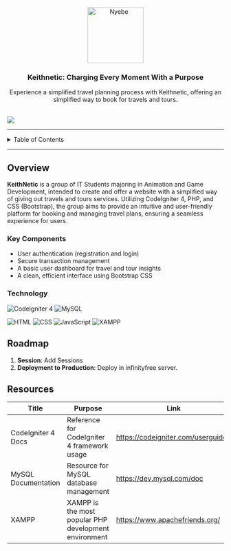 <a name="readme-top"></a>

<br/>
<br/>

<div align="center">
  <a href="https://github.com/zyx-0314/">
    <img src="C:/xampp/htdocs/WST---KeithNetic---Summative/public/images/Keithnetic_PPT__2_-removebg-preview.png" alt="Nyebe" width="130" height="130">
  </a>
  <h3 align="center">Keithnetic: Charging Every Moment With a Purpose</h3>
</div>

<div align="center">
    Experience a simplified travel planning process with Keithnetic, offering an simplified way to book for travels and tours.
</div>

<br/>

![](https://github.com/FEU-TECH-Code-Igniter/WST---KeithNetic---Summative.git)

---

<details>
  <summary>Table of Contents</summary>
  <ol>
    <li>
      <a href="#overview">Overview</a>
      <ol>
        <li><a href="#key-components">Key Components</a></li>
        <li><a href="#technology">Technology</a></li>
      </ol>
    </li>
    <li><a href="#roadmap">Roadmap</a></li>
    <li><a href="#resources">Resources</a></li>
  </ol>
</details>

---

## Overview

**KeithNetic** is a group of IT Students majoring in Animation and Game Development, intended to create and offer a website with a simplified way of giving out travels and tours services. Utilizing CodeIgniter 4, PHP, and CSS (Bootstrap), the group aims to provide an intuitive and user-friendly platform for booking and managing travel plans, ensuring a seamless experience for users.
### Key Components

- User authentication (registration and login)
- Secure transaction management
- A basic user dashboard for travel and tour insights
- A clean, efficient interface using Bootstrap CSS

### Technology

![CodeIgniter 4](https://img.shields.io/badge/CodeIgniter-EE4623?style=for-the-badge&logo=codeigniter&logoColor=white)
![MySQL](https://img.shields.io/badge/MySQL-4479A1?style=for-the-badge&logo=mysql&logoColor=white)

![HTML](https://img.shields.io/badge/HTML-E34F26?style=for-the-badge&logo=html5&logoColor=white)
![CSS](https://img.shields.io/badge/CSS-1572B6?style=for-the-badge&logo=css3&logoColor=white)
![JavaScript](https://img.shields.io/badge/JavaScript-F7DF1E?style=for-the-badge&logo=javascript&logoColor=white)
![XAMPP](https://img.shields.io/badge/XAMPP-FB7A24?style=for-the-badge&logo=xampp&logoColor=white)


## Roadmap

1. **Session**: Add Sessions
2. **Deployment to Production**: Deploy in infinityfree server.

## Resources

| Title                | Purpose                                                  | Link              |
|----------------------|----------------------------------------------------------|-------------------|
| CodeIgniter 4 Docs   | Reference for CodeIgniter 4 framework usage              | https://codeigniter.com/userguide4 |
| MySQL Documentation  | Resource for MySQL database management                   | https://dev.mysql.com/doc          |
| XAMPP                | XAMPP is the most popular PHP development environment    | https://www.apachefriends.org/     |